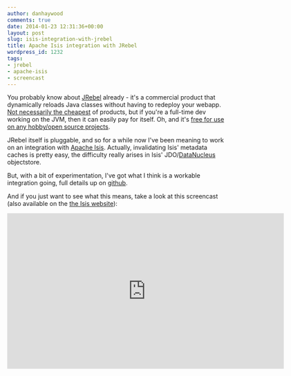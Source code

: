 ```yaml
---
author: danhaywood
comments: true
date: 2014-01-23 12:31:36+00:00
layout: post
slug: isis-integration-with-jrebel
title: Apache Isis integration with JRebel
wordpress_id: 1232
tags:
- jrebel
- apache-isis
- screencast
---
```


You probably know about [JRebel](http://zeroturnaround.com/software/jrebel/) already - it's a commercial product that dynamically reloads Java classes without having to redeploy your webapp.  [Not necessarily the cheapest](http://zeroturnaround.com/software/jrebel/) of products, but if you're a full-time dev working on the JVM, then it can easily pay for itself.   Oh, and it's [free for use on any hobby/open source projects](https://my.jrebel.com/).

JRebel itself is pluggable, and so for a while now I've been meaning to work on an integration with [Apache Isis](http://isis.apache.org).  Actually, invalidating Isis' metadata caches is pretty easy, the difficulty really arises in Isis' JDO/[DataNucleus](http://datanucleus.org) objectstore.

But, with a bit of experimentation, I've got what I think is a workable integration going, full details up on [github](https://github.com/danhaywood/isis-jrebel-plugin).

And if you just want to see what this means, take a look at this screencast (also available on the [the Isis website](http://isis.apache.org/getting-started/screencasts.html#jrebel)):

<iframe width="640" height="360" src="https://www.youtube.com/embed/PxVgbz3ae_g" frameborder="0" allowfullscreen></iframe>

